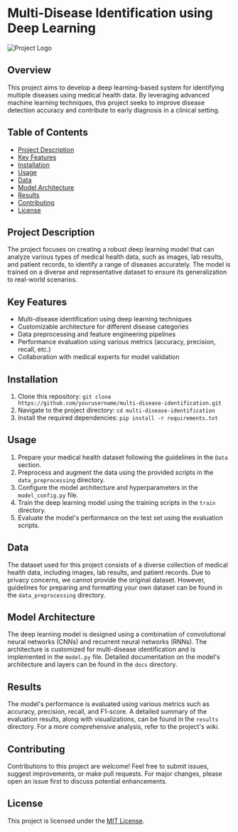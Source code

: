 # Multi-Disease Identification using Deep Learning

![Project Logo](project_logo.png) <!-- Replace with your project logo if applicable -->

## Overview

This project aims to develop a deep learning-based system for identifying multiple diseases using medical health data. By leveraging advanced machine learning techniques, this project seeks to improve disease detection accuracy and contribute to early diagnosis in a clinical setting.

## Table of Contents

- [Project Description](#project-description)
- [Key Features](#key-features)
- [Installation](#installation)
- [Usage](#usage)
- [Data](#data)
- [Model Architecture](#model-architecture)
- [Results](#results)
- [Contributing](#contributing)
- [License](#license)

## Project Description

The project focuses on creating a robust deep learning model that can analyze various types of medical health data, such as images, lab results, and patient records, to identify a range of diseases accurately. The model is trained on a diverse and representative dataset to ensure its generalization to real-world scenarios.

## Key Features

- Multi-disease identification using deep learning techniques
- Customizable architecture for different disease categories
- Data preprocessing and feature engineering pipelines
- Performance evaluation using various metrics (accuracy, precision, recall, etc.)
- Collaboration with medical experts for model validation

## Installation

1. Clone this repository: `git clone https://github.com/yourusername/multi-disease-identification.git`
2. Navigate to the project directory: `cd multi-disease-identification`
3. Install the required dependencies: `pip install -r requirements.txt`

## Usage

1. Prepare your medical health dataset following the guidelines in the `Data` section.
2. Preprocess and augment the data using the provided scripts in the `data_preprocessing` directory.
3. Configure the model architecture and hyperparameters in the `model_config.py` file.
4. Train the deep learning model using the training scripts in the `train` directory.
5. Evaluate the model's performance on the test set using the evaluation scripts.

## Data

The dataset used for this project consists of a diverse collection of medical health data, including images, lab results, and patient records. Due to privacy concerns, we cannot provide the original dataset. However, guidelines for preparing and formatting your own dataset can be found in the `data_preprocessing` directory.

## Model Architecture

The deep learning model is designed using a combination of convolutional neural networks (CNNs) and recurrent neural networks (RNNs). The architecture is customized for multi-disease identification and is implemented in the `model.py` file. Detailed documentation on the model's architecture and layers can be found in the `docs` directory.

## Results

The model's performance is evaluated using various metrics such as accuracy, precision, recall, and F1-score. A detailed summary of the evaluation results, along with visualizations, can be found in the `results` directory. For a more comprehensive analysis, refer to the project's wiki.

## Contributing

Contributions to this project are welcome! Feel free to submit issues, suggest improvements, or make pull requests. For major changes, please open an issue first to discuss potential enhancements.

## License

This project is licensed under the [MIT License](LICENSE).
